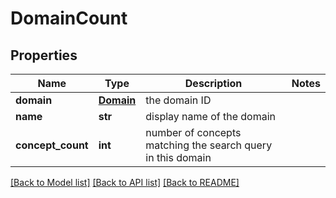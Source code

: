 # DomainCount

## Properties
Name | Type | Description | Notes
------------ | ------------- | ------------- | -------------
**domain** | [**Domain**](Domain.md) | the domain ID | 
**name** | **str** | display name of the domain | 
**concept_count** | **int** | number of concepts matching the search query in this domain | 

[[Back to Model list]](../README.md#documentation-for-models) [[Back to API list]](../README.md#documentation-for-api-endpoints) [[Back to README]](../README.md)


